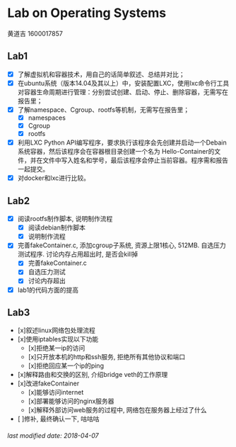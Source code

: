 # Lab on Operating Systems

黄道吉 1600017857

## Lab1

- [x] 了解虚拟机和容器技术，用自己的话简单叙述、总结并对比；
- [x] 在ubuntu系统（版本14.04及其以上）中，安装配置LXC，使用lxc命令行工具对容器生命周期进行管理：分别尝试创建、启动、停止、删除容器，无需写在报告里；
- [x] 了解namespace、Cgroup、rootfs等机制，无需写在报告里；
    - [x] namespaces
    - [x] Cgroup
    - [x] rootfs
- [x] 利用LXC Python API编写程序，要求执行该程序会先创建并启动一个Debain系统容器，然后该程序会在容器根目录创建一个名为 Hello-Container的文件，并在文件中写入姓名和学号，最后该程序会停止当前容器。程序需和报告一起提交。
- [x] 对docker和lxc进行比较。

## Lab2

 - [x] 阅读rootfs制作脚本, 说明制作流程
    - [x] 阅读debian制作脚本
    - [x] 说明制作流程
 - [x] 完善fakeContainer.c, 添加cgroup子系统, 资源上限1核心, 512MB. 自选压力测试程序. 讨论内存占用超出时, 是否会kill掉
    - [x] 完善fakeContainer.c
    - [x] 自选压力测试
    - [x] 讨论内存超出
 - [x] lab1的代码方面的提高

## Lab3

 - [x]叙述linux网络包处理流程
 - [x]使用iptables实现以下功能
     - [x]拒绝某一ip的访问
     - [x]只开放本机的http和ssh服务, 拒绝所有其他协议和端口
     - [x]拒绝回应某一个ip的ping
 - [x]解释路由和交换的区别, 介绍bridge veth的工作原理
 - [x]改进fakeContainer
    - [x]能够访问internet
    - [x]部署能够访问的nginx服务器
    - [x]解释外部访问web服务的过程中, 网络包在服务器上经过了什么
 - [ ]修补, 最终确认一下, 咕咕咕 

###### last modified date: 2018-04-07
